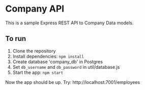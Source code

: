 # Company API
This is a sample Express REST API to Company Data models.

## To run
 1. Clone the repository
 2. Install dependencies: `npm install`
 3. Create database 'company_db' in Postgres
 4. Set `db_username` and `db_password` in util/database.js
 5. Start the app: `npm start`

Now the app should be up.
Try: http://localhost:7001/employees
